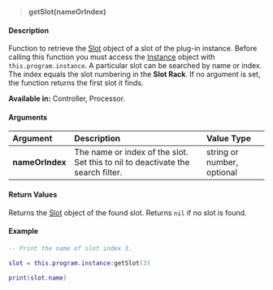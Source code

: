 >**getSlot(nameOrIndex)**

#### Description

Function to retrieve the [Slot](./Slot.md) object of a slot of the plug-in instance. Before calling this function you must access the [Instance](./Instance.md) object with ``this.program.instance``. A particular slot can be searched by name or index. The index equals the slot numbering in the **Slot Rack**. If no argument is set, the function returns the first slot it finds.

**Available in:** Controller, Processor.

#### Arguments

|Argument|Description|Value Type|
|:-|:-|:-|
|**nameOrIndex**|The name or index of the slot. Set this to nil to deactivate the search filter.|string or number, optional|

#### Return Values

Returns the [Slot](./Slot.md) object of the found slot. Returns ``nil`` if no slot is found.

#### Example

```lua
-- Print the name of slot index 3.

slot = this.program.instance:getSlot(3)

print(slot.name)
```

